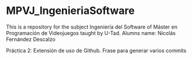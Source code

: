 # MPVJ_IngenieriaSoftware

This is a repository for the subject Ingeniería del Software of Máster en Programación de Videojuegos taught by U-Tad.
Alumns name: Nicolás Fernández Descalzo

Práctica 2: Extensión de uso de Github.
Frase para generar varios commits